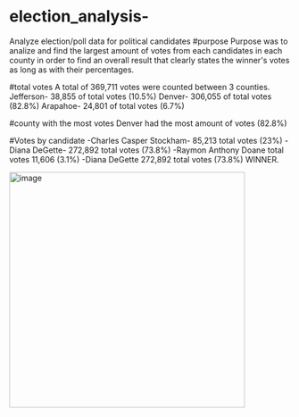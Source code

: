 # election_analysis-
Analyze election/poll data for political candidates
#purpose 
Purpose was to analize and find the largest amount of votes from each candidates in each county in order to find an overall result that clearly states the winner's votes as long as with their percentages. 


#total votes 
A total of 369,711 votes were counted between 3 counties. 
  Jefferson-  38,855 of total votes  (10.5%)
  Denver- 306,055 of total votes (82.8%)
  Arapahoe- 24,801 of total votes (6.7%)
 
 #county with the most votes
 Denver had the most amount of votes  (82.8%)
 
 #Votes by candidate
  -Charles Casper Stockham- 85,213 total votes (23%) 
  -Diana DeGette- 272,892 total votes (73.8%) 
  -Raymon Anthony Doane total votes 11,606 (3.1%) 
  -Diana DeGette 272,892 total votes (73.8%) WINNER.
  
  
<img width="422" alt="image" src="https://user-images.githubusercontent.com/98793962/156980399-a4a84e37-22ac-492d-94bd-0b9fb5fba834.png">

